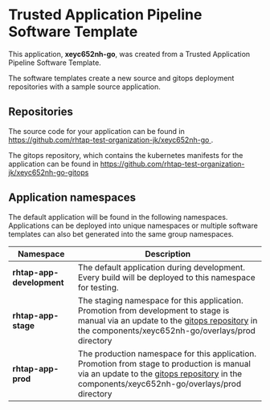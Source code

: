 # Trusted Application Pipeline Software Template

This application, **xeyc652nh-go**, was created from a Trusted Application Pipeline Software Template.

The software templates create a new source and gitops deployment repositories with a sample source application. 

## Repositories

The source code for your application can be found in [https://github.com/rhtap-test-organization-jk/xeyc652nh-go ](https://github.com/rhtap-test-organization-jk/xeyc652nh-go ).
 
The gitops repository, which contains the kubernetes manifests for the application can be found in 
[https://github.com/rhtap-test-organization-jk/xeyc652nh-go-gitops ](https://github.com/rhtap-test-organization-jk/xeyc652nh-go-gitops ) 

## Application namespaces 

The default application will be found in the following namespaces. Applications can be deployed into unique namespaces or multiple software templates can also bet generated into the same group namespaces.  

|  Namespace   |  Description   |  
| -------- | -------- |   
| **rhtap-app-development** | The default application during development. Every build will be deployed to this namespace for testing. | 
| **rhtap-app-stage** | The staging namespace for this application. Promotion from development to stage is manual via an update to the [gitops repository](https://github.com/rhtap-test-organization-jk/xeyc652nh-go-gitops ) in the components/xeyc652nh-go/overlays/prod directory |  
| **rhtap-app-prod** | The production namespace for this application. Promotion from stage to production is manual via an update to the [gitops repository](https://github.com/rhtap-test-organization-jk/xeyc652nh-go-gitops ) in the components/xeyc652nh-go/overlays/prod directory | 